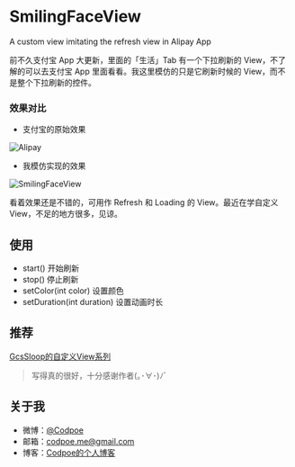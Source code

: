 # SmilingFaceView
A custom view imitating the refresh view in Alipay App

前不久支付宝 App 大更新，里面的「生活」Tab 有一个下拉刷新的 View，不了解的可以去支付宝 App 里面看看。我这里模仿的只是它刷新时候的 View，而不是整个下拉刷新的控件。

### 效果对比

- 支付宝的原始效果

 ![Alipay](http://7xttuv.com2.z0.glb.qiniucdn.com/alipay.gif)
- 我模仿实现的效果

 ![SmilingFaceView](http://7xttuv.com2.z0.glb.qiniucdn.com/smiling-face.gif)

 看着效果还是不错的，可用作 Refresh 和 Loading 的 View。最近在学自定义 View，不足的地方很多，见谅。

## 使用

- start()
 开始刷新
- stop()
 停止刷新
- setColor(int color)
 设置颜色
- setDuration(int duration)
 设置动画时长

## 推荐

[GcsSloop的自定义View系列](http://gcssloop.com/)
> 写得真的很好，十分感谢作者(｡･∀･)ﾉﾞ

## 关于我

- 微博：[@Codpoe](http://weibo.com/2757541610/)
- 邮箱：codpoe.me@gmail.com
- 博客：[Codpoe的个人博客](http://codpoe.me/)